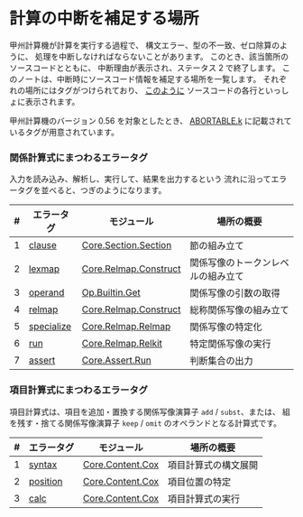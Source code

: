# 計算の中断を補足する場所

甲州計算機が計算を実行する過程で、
構文エラー、型の不一致、ゼロ除算のように、
処理を中断しなければならないことがあります。
このとき、該当箇所のソースコードとともに、
中断理由が表示され、ステータス 2 で終了します。
このノートは、中断時にソースコード情報を補足する場所を一覧します。
それぞれの場所にはタグがつけられており、
[このように][INOUT] ソースコードの各行といっしょに表示されます。

甲州計算機のバージョン 0.56 を対象としたとき、
[ABORTABLE.k] に記載されているタグが用意されています。


### 関係計算式にまつわるエラータグ

入力を読み込み、解析し、実行して、結果を出力するという
流れに沿ってエラータグを並べると、つぎのようになります。

|  # | エラータグ   | モジュール              | 場所の概要                         |
|----|--------------|-------------------------|------------------------------------|
|  1 | [clause]     | [Core.Section.Section]  | 節の組み立て                       |
|  2 | [lexmap]     | [Core.Relmap.Construct] | 関係写像のトークンレベルの組み立て |
|  3 | [operand]    | [Op.Builtin.Get]        | 関係写像の引数の取得               |
|  4 | [relmap]     | [Core.Relmap.Construct] | 総称関係写像の組み立て             |
|  5 | [specialize] | [Core.Relmap.Relmap]    | 関係写像の特定化                   |
|  6 | [run]        | [Core.Relmap.Relkit]    | 特定関係写像の実行                 |
|  7 | [assert]     | [Core.Assert.Run]       | 判断集合の出力                     |


### 項目計算式にまつわるエラータグ

項目計算式は、項目を追加・置換する関係写像演算子 `add` / `subst`、または、
組を残す・捨てる関係写像演算子 `keep` / `omit` のオペランドとなる計算式です。

|  # | エラータグ   | モジュール              | 場所の概要                         |
|----|--------------|-------------------------|------------------------------------|
|  1 | [syntax]     | [Core.Content.Cox]      | 項目計算式の構文展開               |
|  2 | [position]   | [Core.Content.Cox]      | 項目位置の特定                     |
|  3 | [calc]       | [Core.Content.Cox]      | 項目計算式の実行                   |


[INOUT]:        abort/README.md
[ABORTABLE.k]:  ABORTABLE.k

[assert]:       abort/abort-assert.k
[calc]:         abort/abort-calc.k
[clause]:       abort/abort-clause.k
[lexmap]:       abort/abort-lexmap.k
[operand]:      abort/abort-operand.k
[position]:     abort/abort-position.k
[relmap]:       abort/abort-relmap.k
[run]:          abort/abort-run.k
[specialize]:   abort/abort-specialize.k
[syntax]:       abort/abort-syntax.k

[Core.Assert.Run]:        https://github.com/seinokatsuhiro/koshucode/blob/master/baala/core/Koshucode/Baala/Core/Assert/Run.hs
[Core.Content.Cox]:       https://github.com/seinokatsuhiro/koshucode/blob/master/baala/core/Koshucode/Baala/Core/Content/Cox.hs
[Core.Relmap.Construct]:  https://github.com/seinokatsuhiro/koshucode/blob/master/baala/core/Koshucode/Baala/Core/Relmap/Construct.hs
[Core.Relmap.Relkit]:     https://github.com/seinokatsuhiro/koshucode/blob/master/baala/core/Koshucode/Baala/Core/Relmap/Relkit.hs
[Core.Relmap.Relmap]:     https://github.com/seinokatsuhiro/koshucode/blob/master/baala/core/Koshucode/Baala/Core/Relmap/Relmap.hs
[Core.Section.Section]:   https://github.com/seinokatsuhiro/koshucode/blob/master/baala/core/Koshucode/Baala/Core/Section/Section.hs
[Op.Builtin.Get]:         https://github.com/seinokatsuhiro/koshucode/blob/master/baala/operator/Koshucode/Baala/Op/Builtin/Get.hs

